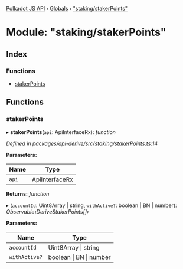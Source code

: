 [Polkadot JS API](../README.md) › [Globals](../globals.md) › ["staking/stakerPoints"](_staking_stakerpoints_.md)

# Module: "staking/stakerPoints"

## Index

### Functions

* [stakerPoints](_staking_stakerpoints_.md#stakerpoints)

## Functions

###  stakerPoints

▸ **stakerPoints**(`api`: ApiInterfaceRx): *function*

*Defined in [packages/api-derive/src/staking/stakerPoints.ts:14](https://github.com/polkadot-js/api/blob/114ac59707/packages/api-derive/src/staking/stakerPoints.ts#L14)*

**Parameters:**

Name | Type |
------ | ------ |
`api` | ApiInterfaceRx |

**Returns:** *function*

▸ (`accountId`: Uint8Array | string, `withActive?`: boolean | BN | number): *Observable‹DeriveStakerPoints[]›*

**Parameters:**

Name | Type |
------ | ------ |
`accountId` | Uint8Array &#124; string |
`withActive?` | boolean &#124; BN &#124; number |
